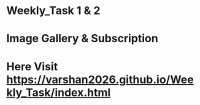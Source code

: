# Weekly_Task 1 & 2

# Image Gallery & Subscription

# Here Visit https://varshan2026.github.io/Weekly_Task/index.html
